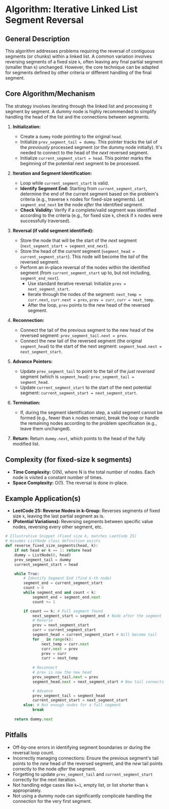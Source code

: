 # Algorithm: Iterative Linked List Segment Reversal

## General Description

This algorithm addresses problems requiring the reversal of contiguous segments (or chunks) within a linked list. A common variation involves reversing segments of a fixed size `k`, often leaving any final partial segment (smaller than `k`) unchanged. However, the core technique can be adapted for segments defined by other criteria or different handling of the final segment.

## Core Algorithm/Mechanism

The strategy involves iterating through the linked list and processing it segment by segment. A dummy node is highly recommended to simplify handling the head of the list and the connections between segments.

1.  **Initialization:**
    *   Create a `dummy` node pointing to the original `head`.
    *   Initialize `prev_segment_tail = dummy`. This pointer tracks the tail of the *previously* processed segment (or the dummy node initially). It's needed to connect to the head of the *next* reversed segment.
    *   Initialize `current_segment_start = head`. This pointer marks the beginning of the potential next segment to be processed.

2.  **Iteration and Segment Identification:**
    *   Loop while `current_segment_start` is valid.
    *   **Identify Segment End:** Starting from `current_segment_start`, determine the end of the current segment based on the problem's criteria (e.g., traverse `k` nodes for fixed-size segments). Let `segment_end_next` be the node *after* the identified segment.
    *   **Check Validity:** Verify if a complete/valid segment was identified according to the criteria (e.g., for fixed size `k`, check if `k` nodes were successfully traversed).

3.  **Reversal (if valid segment identified):**
    *   Store the node that will be the start of the *next* segment (`next_segment_start = segment_end_next`).
    *   Store the head of the *current* segment (`segment_head = current_segment_start`). This node will become the *tail* of the reversed segment.
    *   Perform an in-place reversal of the nodes within the identified segment (from `current_segment_start` up to, but not including, `segment_end_next`).
        *   Use standard iterative reversal: Initialize `prev = next_segment_start`.
        *   Iterate through the nodes of the segment: `next_temp = curr.next`, `curr.next = prev`, `prev = curr`, `curr = next_temp`.
        *   After the loop, `prev` points to the new head of the reversed segment.

4.  **Reconnection:**
    *   Connect the tail of the previous segment to the new head of the reversed segment: `prev_segment_tail.next = prev`.
    *   Connect the new tail of the reversed segment (the original `segment_head`) to the start of the next segment: `segment_head.next = next_segment_start`.

5.  **Advance Pointers:**
    *   Update `prev_segment_tail` to point to the tail of the *just reversed* segment (which is `segment_head`): `prev_segment_tail = segment_head`.
    *   Update `current_segment_start` to the start of the next potential segment: `current_segment_start = next_segment_start`.

6.  **Termination:**
    *   If, during the segment identification step, a valid segment cannot be formed (e.g., fewer than `k` nodes remain), break the loop or handle the remaining nodes according to the problem specification (e.g., leave them unchanged).

7.  **Return:** Return `dummy.next`, which points to the head of the fully modified list.

## Complexity (for fixed-size k segments)

*   **Time Complexity:** O(N), where N is the total number of nodes. Each node is visited a constant number of times.
*   **Space Complexity:** O(1). The reversal is done in-place.

## Example Application(s)

*   **LeetCode 25: Reverse Nodes in k-Group:** Reverses segments of fixed size `k`, leaving the last partial segment as is.
*   **(Potential Variations):** Reversing segments between specific value nodes, reversing every other segment, etc.

```python
# Illustrative Snippet (Fixed size k, matches LeetCode 25)
# Assumes ListNode class definition exists
def reverse_fixed_size_segments(head, k):
    if not head or k == 1: return head
    dummy = ListNode(0, head)
    prev_segment_tail = dummy
    current_segment_start = head

    while True:
        # Identify Segment End (find k-th node)
        segment_end = current_segment_start
        count = 0
        while segment_end and count < k:
            segment_end = segment_end.next
            count += 1

        if count == k: # Full segment found
            next_segment_start = segment_end # Node after the segment
            # Reverse
            prev = next_segment_start
            curr = current_segment_start
            segment_head = current_segment_start # Will become tail
            for _ in range(k):
                next_temp = curr.next
                curr.next = prev
                prev = curr
                curr = next_temp
            
            # Reconnect
            # prev is now the new head
            prev_segment_tail.next = prev 
            segment_head.next = next_segment_start # New tail connects

            # Advance
            prev_segment_tail = segment_head
            current_segment_start = next_segment_start
        else: # Not enough nodes for a full segment
            break
            
    return dummy.next
```

## Pitfalls

*   Off-by-one errors in identifying segment boundaries or during the reversal loop count.
*   Incorrectly managing connections: Ensure the previous segment's tail points to the *new* head of the reversed segment, and the *new* tail points correctly to the node *after* the segment.
*   Forgetting to update `prev_segment_tail` and `current_segment_start` correctly for the next iteration.
*   Not handling edge cases like `k=1`, empty list, or list shorter than `k` appropriately.
*   Not using a dummy node can significantly complicate handling the connection for the very first segment. 